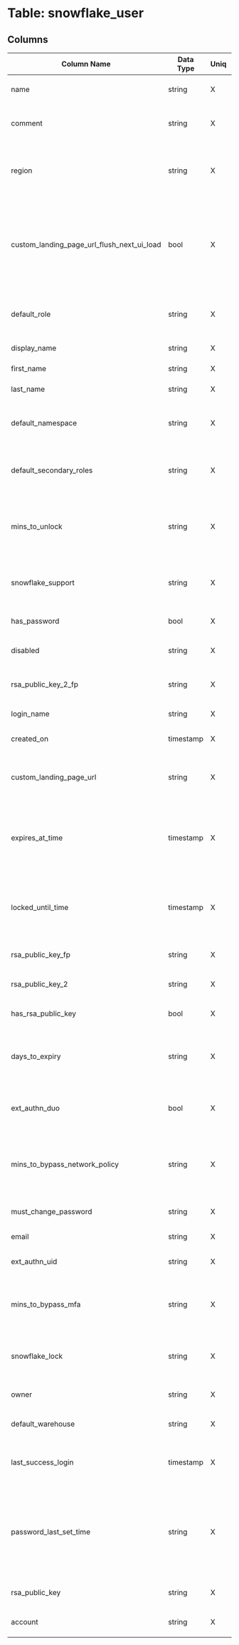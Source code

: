 # Table: snowflake_user

## Columns 

|  Column Name   |  Data Type  | Uniq | Nullable | Description | 
|  ----  | ----  | ----  | ----  | ---- | 
| name | string | X | √ | Name of the snowflake user. | 
| comment | string | X | √ | Comment associated to user in the dictionary. | 
| region | string | X | √ | The Snowflake region in which the account is located. | 
| custom_landing_page_url_flush_next_ui_load | bool | X | √ | The timestamp on which the last non-null password was set for the user. Default to null if no password has been set yet. | 
| default_role | string | X | √ | Primary principal of user session will be set to this role. | 
| display_name | string | X | √ | Display name of the user. | 
| first_name | string | X | √ | First name of the user. | 
| last_name | string | X | √ | Last name of the user. | 
| default_namespace | string | X | √ | Default database namespace prefix for this user. | 
| default_secondary_roles | string | X | √ | The secondary roles will be set to all roles provided here. | 
| mins_to_unlock | string | X | √ | Temporary lock on the user will be removed after specified number of minutes. | 
| snowflake_support | string | X | √ | Snowflake Support is allowed to use the user or account. | 
| has_password | bool | X | √ | Whether the user has password. | 
| disabled | string | X | √ | Whether the user is disabled. | 
| rsa_public_key_2_fp | string | X | √ | Fingerprint of user's second RSA public key. | 
| login_name | string | X | √ | Login name of the user. | 
| created_on | timestamp | X | √ | Timestamp when the user was created. | 
| custom_landing_page_url | string | X | √ | Snowflake Support is allowed to use the user or account. | 
| expires_at_time | timestamp | X | √ | The date and time when the user's status is set to EXPIRED and the user can no longer log in. | 
| locked_until_time | timestamp | X | √ | Specifies the number of minutes until the temporary lock on the user login is cleared. | 
| rsa_public_key_fp | string | X | √ | Fingerprint of user's RSA public key. | 
| rsa_public_key_2 | string | X | √ | Second RSA public key of the user. | 
| has_rsa_public_key | bool | X | √ | Whether the user has RSA public key. | 
| days_to_expiry | string | X | √ | User record will be treated as expired after specified number of days. | 
| ext_authn_duo | bool | X | √ | Whether Duo Security is enabled as second factor authentication. | 
| mins_to_bypass_network_policy | string | X | √ | Temporary bypass network policy on the user for a specified number of minutes. | 
| must_change_password | string | X | √ | User must change the password. | 
| email | string | X | √ | Email address of the user | 
| ext_authn_uid | string | X | √ | External authentication ID of the user. | 
| mins_to_bypass_mfa | string | X | √ | Temporary bypass MFA for the user for a specified number of minutes. | 
| snowflake_lock | string | X | √ | Whether the user or account is locked by Snowflake. | 
| owner | string | X | √ | Owner of the user in Snowflake. | 
| default_warehouse | string | X | √ | Default warehouse for this user. | 
| last_success_login | timestamp | X | √ | Date and time when the user last logged in to the Snowflake. | 
| password_last_set_time | string | X | √ | The timestamp on which the last non-null password was set for the user. Default to null if no password has been set yet. | 
| rsa_public_key | string | X | √ | RSA public key of the user. | 
| account | string | X | √ | The Snowflake account ID. | 


